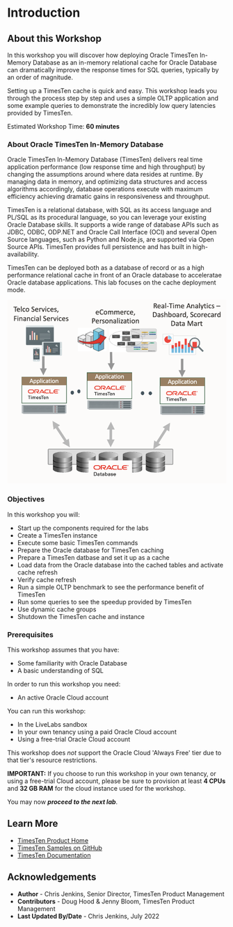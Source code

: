 # Introduction

## About this Workshop

In this workshop you will discover how deploying Oracle TimesTen In-Memory Database as an in-memory relational cache for Oracle Database can dramatically improve the response times for SQL queries, typically by an order of magnitude.

Setting up a TimesTen cache is quick and easy. This workshop leads you through the process step by step and uses a simple OLTP application and some example queries to demonstrate the incredibly low query latencies provided by TimesTen.

Estimated Workshop Time: **60 minutes**

### About Oracle TimesTen In-Memory Database

Oracle TimesTen In-Memory Database (TimesTen) delivers real time application performance (low response time and high throughput) by changing the assumptions around where data resides at runtime. By managing data in memory, and optimizing data structures and access algorithms accordingly, database operations execute with maximum efficiency achieving dramatic gains in responsiveness and throughput.

TimesTen is a relational database, with SQL as its access language and PL/SQL as its procedural language, so you can leverage your existing Oracle Database skills. It supports a wide range of database APIs such as JDBC, ODBC, ODP.NET and Oracle Call Interface (OCI) and several Open Source languages, such as Python and Node.js, are supported via Open Source APIs. TimesTen provides full persistence and has built in high-availability.

TimesTen can be deployed both as a database of record or as a high performance relational cache in front of an Oracle database to acceleratae Oracle database applications. This lab focuses on the cache deployment mode.

![TimesTen Cache Architecture Diagram](./images/tt-cache-architecture.png " ")

### Objectives

In this workshop you will:

* Start up the components required for the labs
* Create a TimesTen instance
* Execute some basic TimesTen commands
* Prepare the Oracle database for TimesTen caching
* Prepare a TimesTen datbase and set it up as a cache
* Load data from the Oracle database into the cached tables and activate cache refresh
* Verify cache refresh
* Run a simple OLTP benchmark to see the performance benefit of TimesTen
* Run some queries to see the speedup provided by TimesTen
* Use dynamic cache groups
* Shutdown the TimesTen cache and instance

### Prerequisites

This workshop assumes that you have:

* Some familiarity with Oracle Database
* A basic understanding of SQL

In order to run this workshop you need:

* An active Oracle Cloud account

You can run this workshop:

* In the LiveLabs sandbox
* In your own tenancy using a paid Oracle Cloud account
* Using a free-trial Oracle Cloud account

This workshop does _not_ support the Oracle Cloud 'Always Free' tier due to that tier's resource restrictions.

**IMPORTANT:** If you choose to run this workshop in your own tenancy, or using a free-trial Cloud account, please be sure to provision at least **4 CPUs** and **32 GB RAM** for the cloud instance used for the workshop.

You may now ***proceed to the next lab***.

## Learn More

* [TimesTen Product Home](https://www.oracle.com/database/technologies/related/timesten.html)
* [TimesTen Samples on GitHub](https://github.com/oracle-samples/oracle-timesten-samples)
* [TimesTen Documentation](https://docs.oracle.com/en/database/other-databases/timesten/)

## Acknowledgements

* **Author** - Chris Jenkins, Senior Director, TimesTen Product Management
* **Contributors** -  Doug Hood & Jenny Bloom, TimesTen Product Management
* **Last Updated By/Date** - Chris Jenkins, July 2022

